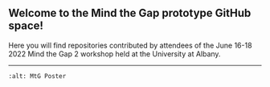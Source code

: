 ## Welcome to the Mind the Gap prototype GitHub space!
Here you will find repositories contributed by attendees of the June 16-18 2022 Mind the Gap 2 workshop held at the University at Albany.

---
```{image} images/mtg.png
:alt: MtG Poster
```
